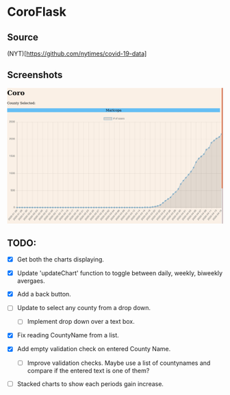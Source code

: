 # CoroFlask

## Source
(NYT)[https://github.com/nytimes/covid-19-data]

## Screenshots
![Screen Shot 16-04-2020](/Screenshots/ScreenShot2020-04-16181131.jpg)

## TODO:
- [x] Get both the charts displaying.
- [x] Update 'updateChart' function to toggle between daily, weekly, biweekly avergaes.
- [x] Add a back button. 
- [ ] Update to select any county from a drop down.
	- [ ] Implement drop down over a text box. 
- [x] Fix reading CountyName from a list.
- [x] Add empty validation check on entered County Name.
	- [ ] Improve validation checks. Maybe use a list of countynames and compare if the entered text is one of them?
- [ ] Stacked charts to show each periods gain increase.

